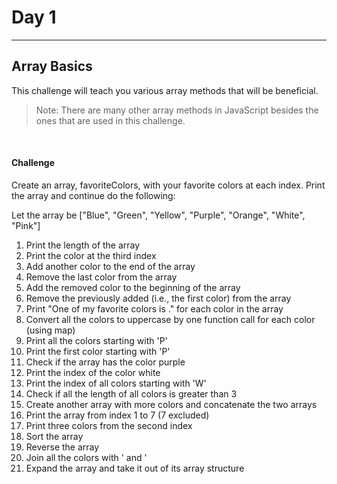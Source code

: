 # Day 1
---
## Array Basics
This challenge will teach you various array methods that will be beneficial.
> Note: There are many other array methods in JavaScript besides the ones that are used in this challenge.

&nbsp;
#### Challenge

Create an array, favoriteColors, with your favorite colors at each index. Print the array and continue do the following:

Let the array be ["Blue", "Green", "Yellow", "Purple", "Orange", "White", "Pink"]
1. Print the length of the array
2. Print the color at the third index
3. Add another color to the end of the array
4. Remove the last color from the array
5. Add the removed color to the beginning of the array
6. Remove the previously added (i.e., the first color) from the array
7. Print "One of my favorite colors is <color>." for each color in the array
8. Convert all the colors to uppercase by one function call for each color (using map)
9. Print all the colors starting with 'P'
10. Print the first color starting with 'P'
11. Check if the array has the color purple
12. Print the index of the color white
13. Print the index of all colors starting with 'W'
14. Check if all the length of all colors is greater than 3
15. Create another array with more colors and concatenate the two arrays
16. Print the array from index 1 to 7 (7 excluded)
17. Print three colors from the second index
18. Sort the array
19. Reverse the array
20. Join all the colors with ' and '
21. Expand the array and take it out of its array structure
